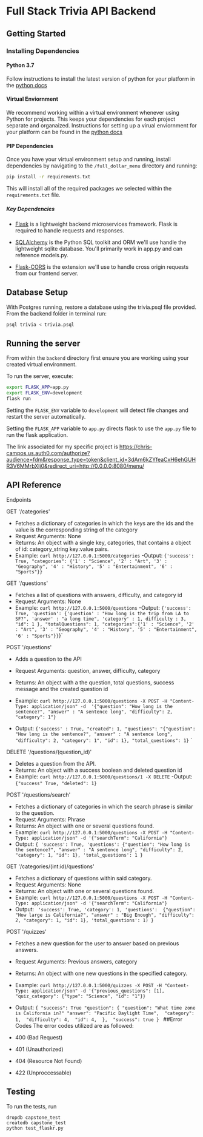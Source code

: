 # Full Stack Trivia API Backend

## Getting Started

### Installing Dependencies

#### Python 3.7

Follow instructions to install the latest version of python for your platform in the [python docs](https://docs.python.org/3/using/unix.html#getting-and-installing-the-latest-version-of-python)

#### Virtual Enviornment

We recommend working within a virtual environment whenever using Python for projects. This keeps your dependencies for each project separate and organaized. Instructions for setting up a virual enviornment for your platform can be found in the [python docs](https://packaging.python.org/guides/installing-using-pip-and-virtual-environments/)

#### PIP Dependencies

Once you have your virtual environment setup and running, install dependencies by navigating to the `/full_dollar_menu` directory and running:

```bash
pip install -r requirements.txt
```

This will install all of the required packages we selected within the `requirements.txt` file.

##### Key Dependencies

- [Flask](http://flask.pocoo.org/)  is a lightweight backend microservices framework. Flask is required to handle requests and responses.

- [SQLAlchemy](https://www.sqlalchemy.org/) is the Python SQL toolkit and ORM we'll use handle the lightweight sqlite database. You'll primarily work in app.py and can reference models.py. 

- [Flask-CORS](https://flask-cors.readthedocs.io/en/latest/#) is the extension we'll use to handle cross origin requests from our frontend server. 

## Database Setup
With Postgres running, restore a database using the trivia.psql file provided. From the backend folder in terminal run:
```bash
psql trivia < trivia.psql
```

## Running the server

From within the `backend` directory first ensure you are working using your created virtual environment.

To run the server, execute:

```bash
export FLASK_APP=app.py
export FLASK_ENV=development
flask run
```

Setting the `FLASK_ENV` variable to `development` will detect file changes and restart the server automatically.

Setting the `FLASK_APP` variable to `app.py` directs flask to use the `app.py` file to run the flask application.

The link associated for my specific project is https://chris-campos.us.auth0.com/authorize?audience=fdm&response_type=token&client_id=3dAm6kZYfeaCxH6ehGUHR3V6MMrbXlj0&redirect_uri=http://0.0.0.0:8080/menu/
## API Reference
Endpoints

GET '/categories'
- Fetches a dictionary of categories in which the keys are the ids and the value is the corresponding string of the category
- Request Arguments: None
- Returns: An object with a single key, categories, that contains a object of id: category_string key:value pairs. 
- Example: `curl http://127.0.0.1:5000/categories`
-Output: `{'success': True, "categories": {'1' : "Science",
'2' : "Art",
'3' : "Geography",
'4' : "History",
'5' : "Entertainment",
'6' : "Sports"}}`

GET '/questions'
- Fetches a list of questions with answers, difficulty, and category id
- Request Arguments: None
- Example: `curl http://127.0.0.1:5000/questions`
-Output: `{'success': True, 'question': {'question' : "How long is the trip from LA to SF?",
'answer' : "a long time",
'category' : 1,
difficulty : 3,
"id": 1
}, "totalQuestions": 1, "categories":{'1' : "Science",
'2' : "Art",
'3' : "Geography",
'4' : "History",
'5' : "Entertainment",
'6' : "Sports"}}`}`

POST '/questions'
- Adds a question to the API
- Request Arguments: question, answer, difficulty, category
- Returns: An object with a the question, total questions, success message and the created question id
- Example: `curl http://127.0.0.1:5000/questions -X POST -H "Content-Type: application/json" -d 
'{"question": "How long is the sentence?", "answer" : "A sentence long", "difficulty": 2, "category": 1"}`

- Output: `{'success' : True,
"created": 1, "questions": "{"question": "How long is the sentence?", "answer" : "A sentence long", "difficulty": 2, "category": 1", "id": 1}, "total_questions": 1}`
`

DELETE '/questions/(question_id)'
- Deletes a question from the API.
- Returns: An object with a success boolean and deleted question id
- Example: `curl http://127.0.0.1:5000/questions/1 -X DELETE`
-Output: `{"success" True, "deleted": 1}`

POST '/questions/search'
- Fetches a dictionary of categories in which the search phrase is similar to the question.
- Request Arguments: Phrase
- Returns: An object with one or several questions found.
- Example: `curl http://127.0.0.1:5000/questions -X POST -H "Content-Type: application/json" -d '{"searchTerm": "California"}`
- Output: `{
              'success': True,
              'questions': {"question": "How long is the sentence?", "answer" : "A sentence long", "difficulty": 2, "category": 1, "id": 1},
              'total_questions': 1
            }`
            
GET '/categories/(int:id)/questions'
- Fetches a dictionary of questions within said category.
- Request Arguments: None
- Returns: An object with one or several questions found.
- Example: `curl http://127.0.0.1:5000/questions -X POST -H "Content-Type: application/json" -d '{"searchTerm": "California"}`
- Output: `
            'success': True,
            'category': 1,
            'questions':  {"question": "How large is California?", "answer" : "Big Enough", "difficulty": 2, "category": 1, "id": 1},
            'total_questions': 1)
            }`            
            
POST '/quizzes'
- Fetches a new question for the user to answer based on previous answers.
- Request Arguments: Previous answers, category
- Returns: An object with one new questions in the specified category.
- Example: `curl http://127.0.0.1:5000/quizzes -X POST -H "Content-Type: application/json" -d '{"previous_questions": [1], "quiz_category": {"type": "Science", "id": "1"}}`
- Output: `{
       "success": True
      "question": {
          "question": "What time zone is California in?"
          "answer": "Pacific Daylight Time", 
          "category": 1, 
          "difficulty": 4, 
          "id": 4, 
      }, 
      "success": true
  }
`
##Error Codes
The error codes utilized are as followed:

- 400 (Bad Request)
- 401 (Unauthorized)
- 404 (Resource Not Found)
- 422 (Unproccessable)

## Testing
To run the tests, run
```
dropdb capstone_test
createdb capstone_test
python test_flaskr.py
```